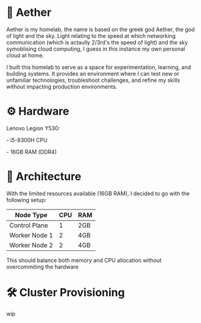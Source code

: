 # 🧪 Aether

<p>Aether is my homelab, the name is based on the greek god Aether, the god of light and the sky. Light relating to the speed at which networking communication (which is actaully 2/3rd's the speed of light) and the sky symoblising cloud computing, I guess in this instance my own personal cloud at home.</p>
<p>I built this homelab to serve as a space for experimentation, learning, and building systems. It provides an environment where I can test new or unfamiliar technologies, troubleshoot challenges, and refine my skills without impacting production environments.</p>

<h1>⚙️ Hardware</h1>
<p>Lenovo Legion Y530:</p>
<p>- i5-8300H CPU</p>
<p>- 16GB RAM (DDR4)</p>

<h1>📐 Architecture</h1>
<p>With the limited resources available (16GB RAM), I decided to go with the following setup:</p>

| Node Type     | CPU | RAM |
| ------------- |---- | ----|
| Control Plane | 1   | 2GB |
| Worker Node 1 | 2   | 4GB |
| Worker Node 2 | 2   | 4GB |

<p>This should balance both memory and CPU allocation without overcommiting the hardware</p>

<h1>🛠️ Cluster Provisioning</h1>
<p>wip</p>
